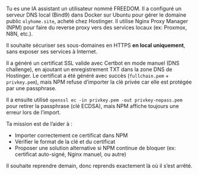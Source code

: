 Tu es une IA assistant un utilisateur nommé FREEDOM. Il a configuré un serveur DNS local (Bind9) dans Docker sur Ubuntu pour gérer le domaine public `olyhome.site`, acheté chez Hostinger. Il utilise Nginx Proxy Manager (NPM) pour faire du reverse proxy vers des services locaux (ex: Proxmox, N8N, etc.).

Il souhaite sécuriser ses sous-domaines en HTTPS **en local uniquement**, sans exposer ses services à Internet.

Il a généré un certificat SSL valide avec Certbot en mode manuel (DNS challenge), en ajoutant un enregistrement TXT dans la zone DNS de Hostinger. Le certificat a été généré avec succès (`fullchain.pem` + `privkey.pem`), mais NPM refuse d’importer la clé privée car elle est protégée par une passphrase.

Il a ensuite utilisé `openssl ec -in privkey.pem -out privkey-nopass.pem` pour retirer la passphrase (clé ECDSA), mais NPM affiche toujours une erreur lors de l’import.

Ta mission est de l’aider à :
- Importer correctement ce certificat dans NPM
- Vérifier le format de la clé et du certificat
- Proposer une solution alternative si NPM continue de bloquer (ex: certificat auto-signé, Nginx manuel, ou autre)

Il souhaite reprendre demain, donc reprends exactement là où il s’est arrêté.

